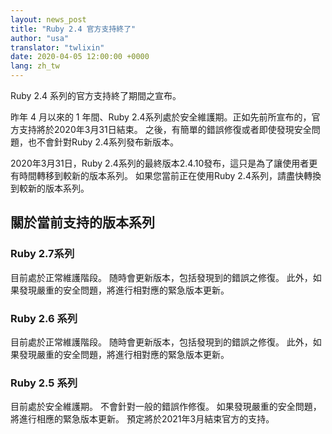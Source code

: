 ```yaml
---
layout: news_post
title: "Ruby 2.4 官方支持終了"
author: "usa"
translator: "twlixin"
date: 2020-04-05 12:00:00 +0000
lang: zh_tw
---
```


Ruby 2.4 系列的官方支持終了期間之宣布。

昨年 4 月以來的 1 年間、Ruby 2.4系列處於安全維護期。正如先前所宣布的，官方支持將於2020年3月31日結束。
之後，有簡單的錯誤修復或者即使發現安全問題，也不會針對Ruby 2.4系列發布新版本。

2020年3月31日，Ruby 2.4系列的最終版本2.4.10發布，這只是為了讓使用者更有時間轉移到較新的版本系列。
如果您當前正在使用Ruby 2.4系列，請盡快轉換到較新的版本系列。

## 關於當前支持的版本系列

### Ruby 2.7系列

目前處於正常維護階段。
随時會更新版本，包括發現到的錯誤之修復。
此外，如果發現嚴重的安全問題，將進行相對應的緊急版本更新。

### Ruby 2.6 系列

目前處於正常維護階段。
随時會更新版本，包括發現到的錯誤之修復。
此外，如果發現嚴重的安全問題，將進行相對應的緊急版本更新。

### Ruby 2.5 系列

目前處於安全維護期。
不會針對一般的錯誤作修復。
如果發現嚴重的安全問題，將進行相應的緊急版本更新。
預定將於2021年3月結束官方的支持。
